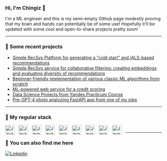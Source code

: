 ### Hi, I'm Chingiz 🤗

I'm a ML engineer and this is my semi-empty Github page modestly proving that my brain and hands can potentially be of some use!
Hopefully it'll be updated with some cool and open-to-share projects pretty soon! 

-----

### 📝 Some recent projects 
- [Simple RecSys Platform for generating a "cold start" and iALS-based recommendations](https://github.com/CzSadykov/recsys_streaming_platform)
- [Simple RecSys service for collaborative filtering: creating embeddings and evaluating diversity of recommendations](https://github.com/CzSadykov/recsys_collaborative_filtering)
- [Beginner-friendly implementation of various classic ML algorithms from scratch](https://github.com/CzSadykov/ML-Algorithms-from-Scratch)
- [ML-powered web service for a credit scoring](https://github.com/CzSadykov/credit_scoring)
- [Data Science Projects from Yandex.Practicum Course](https://github.com/CzSadykov/DataScience_research_projects)
- [Pre-GPT-4 photo analyzing FastAPI app from one of my jobs](https://github.com/CzSadykov/pre-gpt4_photo_analyzer)

-----

### 🧰 My regular stack

<img align="left" alt="Java" width="30px" style="padding-right:10px;" src="https://cdn.jsdelivr.net/gh/devicons/devicon/icons/python/python-original.svg"/>
<img align="left" alt="Java" width="30px" style="padding-right:10px;" src="https://cdn.jsdelivr.net/gh/devicons/devicon/icons/postgresql/postgresql-original.svg" />
<img align="left" alt="Java" width="30px" style="padding-right:10px;" src="https://cdn.jsdelivr.net/gh/devicons/devicon/icons/jupyter/jupyter-original.svg"/>
<img align="left" alt="Java" width="30px" style="padding-right:10px;" src="https://cdn.jsdelivr.net/gh/devicons/devicon/icons/pandas/pandas-original.svg"  />
<img align="left" alt="Java" width="30px" style="padding-right:10px;" src="https://cdn.jsdelivr.net/gh/devicons/devicon/icons/numpy/numpy-original.svg"  />
<img align="left" alt="Java" width="30px" style="padding-right:10px;" src="https://cdn.jsdelivr.net/gh/devicons/devicon/icons/pytorch/pytorch-original.svg" />
<img align="left" alt="Java" width="30px" style="padding-right:10px;" src="https://cdn.jsdelivr.net/gh/devicons/devicon/icons/docker/docker-original.svg"/>
<img align="left" alt="Java" width="30px" style="padding-right:10px;" src="https://cdn.jsdelivr.net/gh/devicons/devicon/icons/git/git-original.svg"/>
<img align="left" alt="Java" width="30px" style="padding-right:10px;" src="https://cdn.jsdelivr.net/gh/devicons/devicon/icons/fastapi/fastapi-original.svg"/>

#

-----

### 🚀 You can also find me here

<div id="badges">
    <a href="https://www.linkedin.com/in/chingiz-sadykov-478552149/" target="_blank">
      <img src="https://img.shields.io/badge/LinkedIn-0077B5?style=for-the-badge&logo=linkedin&logoColor=white" alt="Linkedin"/>
  </div>
